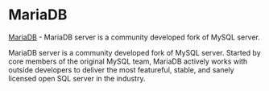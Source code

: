 # MariaDB

[MariaDB](https://mariadb.org/) - MariaDB server is a community developed fork of MySQL server.

MariaDB server is a community developed fork of MySQL server. Started by core members of the original MySQL team,
MariaDB actively works with outside developers to deliver the most featureful, stable,
and sanely licensed open SQL server in the industry.